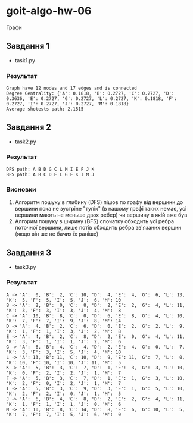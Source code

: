 # goit-algo-hw-06
Графи

## Завдання 1
* task1.py

### Результат
```
Graph have 12 nodes and 17 edges and is connected
Degree Centrality: {'A': 0.1818, 'B': 0.2727, 'C': 0.2727, 'D': 0.3636, 'E': 0.2727, 'G': 0.2727, 'L': 0.2727, 'K': 0.1818, 'F': 0.2727, 'I': 0.2727, 'J': 0.2727, 'M': 0.1818}
Average shotests path: 2.1515
```

## Завдання 2
* task2.py

### Результат
```
DFS path: A B D G C L M I E F J K 
BFS path: A B C D E L G F K I M J 
```

### Висновки
1. Алгоритм пошуку в глибину (DFS) пішов по графу від вершини до вершини пока не зустріне "тупік" (в нашому грвфі таких немає, усі вершини мають не меньше двох ребер) чи вершину в якій вже був
2. Алгорим пошуку в ширину (BFS) спочатку обходить усі ребра поточної вершини, лише потів обходить ребра зв'язаних вершин (якщо він ше не бачих їх раніше)

## Завдання 3
* task3.py

### Результат
```
A -> 'A':  0, 'B':  2, 'C': 10, 'D':  4, 'E':  4, 'G':  6, 'L': 13, 'K':  5, 'F':  5, 'I':  5, 'J':  6, 'M': 10
B -> 'A':  2, 'B':  0, 'C':  8, 'D':  2, 'E':  2, 'G':  4, 'L': 11, 'K':  3, 'F':  3, 'I':  3, 'J':  4, 'M':  8
C -> 'A': 10, 'B':  8, 'C':  0, 'D':  6, 'E':  8, 'G':  4, 'L': 10, 'K':  7, 'F':  7, 'I':  9, 'J':  8, 'M': 14
D -> 'A':  4, 'B':  2, 'C':  6, 'D':  0, 'E':  2, 'G':  2, 'L':  9, 'K':  1, 'F':  1, 'I':  3, 'J':  2, 'M':  8
E -> 'A':  4, 'B':  2, 'C':  8, 'D':  2, 'E':  0, 'G':  4, 'L': 11, 'K':  3, 'F':  1, 'I':  1, 'J':  2, 'M':  6
G -> 'A':  6, 'B':  4, 'C':  4, 'D':  2, 'E':  4, 'G':  0, 'L':  7, 'K':  3, 'F':  3, 'I':  5, 'J':  4, 'M': 10
L -> 'A': 13, 'B': 11, 'C': 10, 'D':  9, 'E': 11, 'G':  7, 'L':  0, 'K': 10, 'F': 10, 'I': 10, 'J': 11, 'M':  5
K -> 'A':  5, 'B':  3, 'C':  7, 'D':  1, 'E':  3, 'G':  3, 'L': 10, 'K':  0, 'F':  2, 'I':  2, 'J':  1, 'M':  7
F -> 'A':  5, 'B':  3, 'C':  7, 'D':  1, 'E':  1, 'G':  3, 'L': 10, 'K':  2, 'F':  0, 'I':  2, 'J':  1, 'M':  7
I -> 'A':  5, 'B':  3, 'C':  9, 'D':  3, 'E':  1, 'G':  5, 'L': 10, 'K':  2, 'F':  2, 'I':  0, 'J':  1, 'M':  5
J -> 'A':  6, 'B':  4, 'C':  8, 'D':  2, 'E':  2, 'G':  4, 'L': 11, 'K':  1, 'F':  1, 'I':  1, 'J':  0, 'M':  6
M -> 'A': 10, 'B':  8, 'C': 14, 'D':  8, 'E':  6, 'G': 10, 'L':  5, 'K':  7, 'F':  7, 'I':  5, 'J':  6, 'M':  0
```
